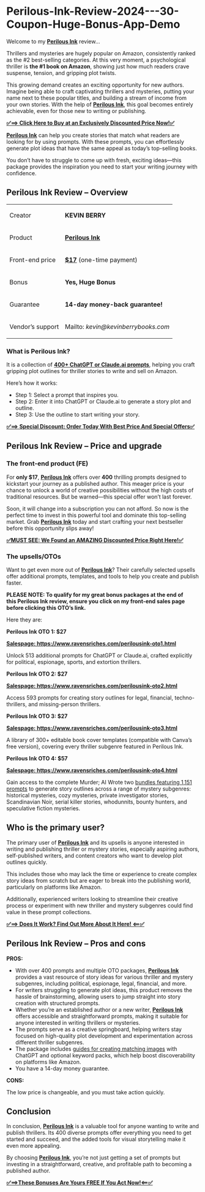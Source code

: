 # Perilous-Ink-Review-2024---30-Coupon-Huge-Bonus-App-Demo
<p>Welcome to my <a href="https://www.stylezeitgeist.com/forums/forum/forums/culture/1154617-perilous-ink-review-2024-30-coupon-huge-bonus-app-demo"><strong>Perilous Ink</strong></a> review…</p>
<p>Thrillers and mysteries are hugely popular on Amazon, consistently ranked as the #2 best-selling categories. At this very moment, a psychological thriller is <strong>the #1 book on Amazon</strong>, showing just how much readers crave suspense, tension, and gripping plot twists.</p>
<p>This growing demand creates an exciting opportunity for new authors. Imagine being able to craft captivating thrillers and mysteries, putting your name next to these popular titles, and building a stream of income from your own stories. With the help of <a href="https://www.stylezeitgeist.com/forums/forum/forums/culture/1154617-perilous-ink-review-2024-30-coupon-huge-bonus-app-demo"><strong>Perilous Ink</strong></a>, this goal becomes entirely achievable, even for those new to writing or publishing.</p>
<p><a href="https://warriorplus.com/o2/a/jz8yr7g/0"><strong>✅==&gt; Click Here to Buy at an Exclusively Discounted Price Now!✅</strong></a></p>
<p><a href="https://www.stylezeitgeist.com/forums/forum/forums/culture/1154617-perilous-ink-review-2024-30-coupon-huge-bonus-app-demo"><strong>Perilous Ink</strong></a> can help you create stories that match what readers are looking for by using prompts. With these prompts, you can effortlessly generate plot ideas that have the same appeal as today’s top-selling books.</p>
<p>You don’t have to struggle to come up with fresh, exciting ideas—this package provides the inspiration you need to start your writing journey with confidence.</p>
<div id="ez-toc-container" class="ez-toc-v2_0_69_1 counter-hierarchy ez-toc-counter ez-toc-light-blue ez-toc-container-direction">
<h2>Perilous Ink Review – Overview</h2>
<table>
<tbody>
<tr>
<td>
<p>Creator</p>
</td>
<td><strong>KEVIN BERRY</strong></td>
</tr>
<tr>
<td>
<p>Product</p>
</td>
<td><a href="https://onlinedigitalmarketi.wordpress.com/2024/11/15/perilous-ink-review/"><strong>Perilous Ink</strong></a></td>
</tr>
<tr>
<td>
<p>Front-end price</p>
</td>
<td><a href="https://warriorplus.com/o2/a/jz8yr7g/0"><strong>$17</strong></a> (one-time payment)</td>
</tr>
<tr>
<td>
<p>Bonus</p>
</td>
<td><strong>Yes, Huge Bonus</strong></td>
</tr>
<tr>
<td>
<p>Guarantee</p>
</td>
<td><strong>14-day money-back guarantee!</strong></td>
</tr>
<tr>
<td>
<p>Vendor’s support</p>
</td>
<td>
<p>Mailto: <em><span class=" author-d-1gg9uz65z1iz85zgdz68zmqkz84zo2qoxwz83zwlcz78zz66zp1n3atez82zgz68zz85zz85z8z122z6z76zz89zs11h4kg">kevin@kevinberrybooks.com</span></em></p>
</td>
</tr>
</tbody>
</table>
<h3><span id="what_is_perilous_ink" class="ez-toc-section"></span>What is Perilous Ink?</h3>
<p>It is a collection of <a href="https://onlinedigitalmarketi.wordpress.com/2024/11/15/perilous-ink-review/"><strong>400+ ChatGPT or Claude.ai prompts</strong></a>, helping you craft gripping plot outlines for thriller stories to write and sell on Amazon.</p>
<p>Here’s how it works:</p>
<ul>
<li>Step 1: Select a prompt that inspires you.</li>
<li>Step 2: Enter it into ChatGPT or Claude.ai to generate a story plot and outline.</li>
<li>Step 3: Use the outline to start writing your story.</li>
</ul>
<p><a href="https://warriorplus.com/o2/a/jz8yr7g/0"><strong>✅==&gt; Special Discount: Order Today With Best Price And Special Offers✅</strong></a></p>
<h2>Perilous Ink Review – Price and upgrade</h2>
<h3><span id="the_front-end_product_fe" class="ez-toc-section"></span>The front-end product (FE)</h3>
<p>For <strong>only $17</strong>, <a href="https://onlinedigitalmarketi.wordpress.com/2024/11/15/perilous-ink-review/"><strong>Perilous Ink</strong></a> offers over <strong>400</strong> thrilling prompts designed to kickstart your journey as a published author. This meager price is your chance to unlock a world of creative possibilities without the high costs of traditional resources. But be warned—this special offer won’t last forever.</p>
<p>Soon, it will change into a subscription you can not afford. So now is the perfect time to invest in this powerful tool and dominate this top-selling market. Grab <a href="https://onlinedigitalmarketi.wordpress.com/2024/11/15/perilous-ink-review/"><strong>Perilous Ink</strong></a> today and start crafting your next bestseller before this opportunity slips away!</p>
<p><a href="https://warriorplus.com/o2/a/jz8yr7g/0"><strong>✅MUST SEE: We Found an AMAZING Discounted Price Right Here!✅</strong></a></p>
<h3><span id="the_upsellsotos" class="ez-toc-section"></span>The upsells/OTOs</h3>
<p>Want to get even more out of <a href="https://www.linkedin.com/pulse/perilous-ink-review-2024-30-coupon-huge-bonus-app-demo-popchips-wy7ce"><strong>Perilous In</strong><strong>k</strong></a>? Their carefully selected upsells offer additional prompts, templates, and tools to help you create and publish faster.</p>
<p><strong>PLEASE NOTE: To qualify for my great bonus packages at the end of this Perilous Ink review, ensure you click on my front-end sales page before clicking this OTO’s link.</strong></p>
<p>Here they are:</p>
<p><strong>Perilous Ink OTO 1: $27</strong></p>
<p><a href="https://warriorplus.com/o2/a/jz8yr7g/0"><strong>Salespage: https://www.ravensriches.com/perilousink-oto1.html</strong></a></p>
<p>Unlock 513 additional prompts for ChatGPT or Claude.ai, crafted explicitly for political, espionage, sports, and extortion thrillers.</p>
<p><strong>Perilous Ink OTO 2: $27</strong></p>
<p><a href="https://warriorplus.com/o2/a/jz8yr7g/0"><strong>Salespage: https://www.ravensriches.com/perilousink-oto2.html</strong></a></p>
<p>Access 593 prompts for creating story outlines for legal, financial, techno-thrillers, and missing-person thrillers.</p>
<p><strong>Perilous Ink OTO 3: $27</strong></p>
<p><a href="https://warriorplus.com/o2/a/jz8yr7g/0"><strong>Salespage: https://www.ravensriches.com/perilousink-oto3.html</strong></a></p>
<p>A library of 300+ editable book cover templates (compatible with Canva’s free version), covering every thriller subgenre featured in Perilous Ink.</p>
<p><strong>Perilous Ink OTO 4: $57</strong></p>
<p><a href="https://warriorplus.com/o2/a/jz8yr7g/0"><strong>Salespage: https://www.ravensriches.com/perilousink-oto4.html</strong></a></p>
<p>Gain access to the complete Murder; AI Wrote two <a href="https://www.linkedin.com/pulse/perilous-ink-review-2024-30-coupon-huge-bonus-app-demo-popchips-wy7ce">bundles featuring 1,151 prompts</a> to generate story outlines across a range of mystery subgenres: historical mysteries, cozy mysteries, private investigator stories, Scandinavian Noir, serial killer stories, whodunnits, bounty hunters, and speculative fiction mysteries.</p>
<h2><span id="who_is_the_primary_user" class="ez-toc-section"></span>Who is the primary user?</h2>
<p>The primary user of <a href="https://www.linkedin.com/pulse/perilous-ink-review-2024-30-coupon-huge-bonus-app-demo-popchips-wy7ce"><strong>Perilous Ink</strong></a> and its upsells is anyone interested in writing and publishing thriller or mystery stories, especially aspiring authors, self-published writers, and content creators who want to develop plot outlines quickly.</p>
<p>This includes those who may lack the time or experience to create complex story ideas from scratch but are eager to break into the publishing world, particularly on platforms like Amazon.</p>
<p>Additionally, experienced writers looking to streamline their creative process or experiment with new thriller and mystery subgenres could find value in these prompt collections.</p>
<p><a href="https://warriorplus.com/o2/a/jz8yr7g/0"><strong>✅==&gt; Does It Work? Find Out More About It Here! &lt;==✅</strong></a></p>
<h2><span id="perilous_ink_review_%e2%80%93_pros_and_cons" class="ez-toc-section"></span>Perilous Ink Review – Pros and cons</h2>
<p><strong>PROS:</strong></p>
<ul>
<li>With over 400 prompts and multiple OTO packages, <a href="https://github.com/OnlineDigitalMarketin/Perilous-Ink-Review-2024---30-Coupon-Huge-Bonus-App-Demo/"><strong>Perilous Ink</strong></a> provides a vast resource of story ideas for various thriller and mystery subgenres, including political, espionage, legal, financial, and more.</li>
<li>For writers struggling to generate plot ideas, this product removes the hassle of brainstorming, allowing users to jump straight into story creation with structured prompts.</li>
<li>Whether you’re an established author or a new writer, <a href="https://github.com/OnlineDigitalMarketin/Perilous-Ink-Review-2024---30-Coupon-Huge-Bonus-App-Demo/"><strong>Perilous Ink</strong></a> offers accessible and straightforward prompts, making it suitable for anyone interested in writing thrillers or mysteries.</li>
<li>The prompts serve as a creative springboard, helping writers stay focused on high-quality plot development and experimentation across different thriller subgenres.</li>
<li>The package includes <a href="https://github.com/OnlineDigitalMarketin/Perilous-Ink-Review-2024---30-Coupon-Huge-Bonus-App-Demo/">guides for creating matching images</a> with ChatGPT and optional keyword packs, which help boost discoverability on platforms like Amazon.</li>
<li>You have a 14-day money guarantee.</li>
</ul>
<p><strong>CONS:</strong></p>
<p>The low price is changeable, and you must take action quickly.</p>
<h2><span id="conclusion" class="ez-toc-section"></span>Conclusion</h2>
<p>In conclusion, <a href="https://www.deviantart.com/digitalprodctreview/journal/Perilous-Ink-Review-2024-30-Coupon-Huge-Bonus-1122364320"><strong>Perilous Ink</strong></a> is a valuable tool for anyone wanting to write and publish thrillers. Its 400 diverse prompts offer everything you need to get started and succeed, and the added tools for visual storytelling make it even more appealing.</p>
<p>By choosing <a href="https://www.deviantart.com/digitalprodctreview/journal/Perilous-Ink-Review-2024-30-Coupon-Huge-Bonus-1122364320"><strong>Perilous Ink</strong></a>, you’re not just getting a set of prompts but investing in a straightforward, creative, and profitable path to becoming a published author.</p>
<p><a href="https://warriorplus.com/o2/a/jz8yr7g/0"><strong>✅==&gt;These Bonuses Are Yours FREE If You Act Now!&lt;==✅</strong></a></p>
</div>
